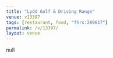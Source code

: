 ```yaml
---
title: "Lydd Golf & Driving Range"
venue: v13397
tags: [restaurant, food, "fhrs:289617"]
permalink: /v/13397/
layout: venue
---
```

null